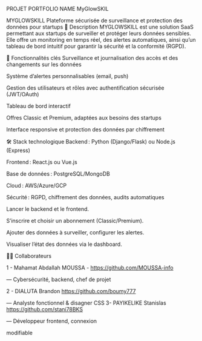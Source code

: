 PROJET PORTFOLIO
NAME MyGlowSKIL




MYGLOWSKILL
Plateforme sécurisée de surveillance et protection des données pour startups
🌟 Description
MYGLOWSKILL est une solution SaaS permettant aux startups de surveiller et protéger leurs données sensibles. Elle offre un monitoring en temps réel, des alertes automatiques, ainsi qu’un tableau de bord intuitif pour garantir la sécurité et la conformité (RGPD).

🚀 Fonctionnalités clés
Surveillance et journalisation des accès et des changements sur les données

Système d’alertes personnalisables (email, push)

Gestion des utilisateurs et rôles avec authentification sécurisée (JWT/OAuth)

Tableau de bord interactif

Offres Classic et Premium, adaptées aux besoins des startups

Interface responsive et protection des données par chiffrement

🛠️ Stack technologique
Backend : Python (Django/Flask) ou Node.js (Express)

Frontend : React.js ou Vue.js

Base de données : PostgreSQL/MongoDB

Cloud : AWS/Azure/GCP

Sécurité : RGPD, chiffrement des données, audits automatiques


Lancer le backend et le frontend.

S’inscrire et choisir un abonnement (Classic/Premium).

Ajouter des données à surveiller, configurer les alertes.

Visualiser l’état des données via le dashboard.


🧑‍💻 Collaborateurs 

1 - Mahamat Abdallah MOUSSA - https://github.com/MOUSSA-info

— Cybersécurité, backend, chef de projet 

2 - DIALUTA Brandon https://github.com/boumy777

— Analyste fonctionnel & disagner CSS
3- PAYIKELIKE Stanislas   https://github.com/stani78BKS

— Développeur frontend, connexion  

modifiable 
